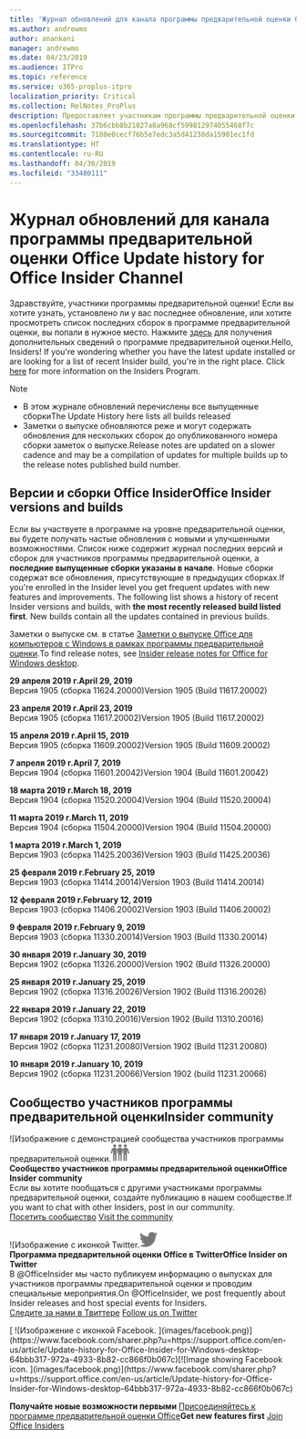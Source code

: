 ```yaml
---
title: 'Журнал обновлений для канала программы предварительной оценки Office '
ms.author: andrewmo
author: anankani
manager: andrewmo
ms.date: 04/23/2019
ms.audience: ITPro
ms.topic: reference
ms.service: o365-proplus-itpro
localization_priority: Critical
ms.collection: RelNotes_ProPlus
description: Предоставляет участникам программы предварительной оценки журнал обновлений для выпусков Monthly Channel для уровня «Предварительная оценка — ранний доступ» для настольных компьютеров с Windows.
ms.openlocfilehash: 37b6cbb8b21027a8a968cf599812974055468f7c
ms.sourcegitcommit: 7180e0cecf76b5e7edc3a5d41238da15901ec1fd
ms.translationtype: HT
ms.contentlocale: ru-RU
ms.lasthandoff: 04/30/2019
ms.locfileid: "33480111"
---
```

# <a name="update-history-for-office-insider-channel"></a><span data-ttu-id="d521f-103">Журнал обновлений для канала программы предварительной оценки Office </span><span class="sxs-lookup"><span data-stu-id="d521f-103">Update history for Office Insider Channel</span></span>

<span data-ttu-id="d521f-p101">Здравствуйте, участники программы предварительной оценки! Если вы хотите узнать, установлено ли у вас последнее обновление, или хотите просмотреть список последних сборок в программе предварительной оценки, вы попали в нужное место. Нажмите [здесь](https://insider.office.com/) для получения дополнительных сведений о программе предварительной оценки.</span><span class="sxs-lookup"><span data-stu-id="d521f-p101">Hello, Insiders! If you're wondering whether you have the latest update installed or are looking for a list of recent Insider build, you're in the right place. Click [here](https://insider.office.com/) for more information on the Insiders Program.</span></span>

> [!NOTE]
> - <span data-ttu-id="d521f-107">В этом журнале обновлений перечислены все выпущенные сборки</span><span class="sxs-lookup"><span data-stu-id="d521f-107">The Update History here lists all builds released</span></span>
> - <span data-ttu-id="d521f-108">Заметки о выпуске обновляются реже и могут содержать обновления для нескольких сборок до опубликованного номера сборки заметок о выпуске.</span><span class="sxs-lookup"><span data-stu-id="d521f-108">Release notes are updated on a slower cadence and may be a compilation of updates for multiple builds up to the release notes published build number.</span></span>



## <a name="office-insider-versions-and-builds"></a><span data-ttu-id="d521f-109">Версии и сборки Office Insider</span><span class="sxs-lookup"><span data-stu-id="d521f-109">Office Insider versions and builds</span></span>

<span data-ttu-id="d521f-p102">Если вы участвуете в программе на уровне предварительной оценки, вы будете получать частые обновления с новыми и улучшенными возможностями. Список ниже содержит журнал последних версий и сборок для участников программы предварительной оценки, а **последние выпущенные сборки указаны в начале**. Новые сборки содержат все обновления, присутствующие в предыдущих сборках.</span><span class="sxs-lookup"><span data-stu-id="d521f-p102">If you're enrolled in the Insider level you get frequent updates with new features and improvements. The following list shows a history of recent Insider versions and builds, with **the most recently released build listed first**. New builds contain all the updates contained in previous builds.</span></span> 

<span data-ttu-id="d521f-113">Заметки о выпуске см. в статье [Заметки о выпуске Office для компьютеров с Windows в рамках программы предварительной оценки](https://docs.microsoft.com/ru-RU/OfficeUpdates/release-notes-office-insider).</span><span class="sxs-lookup"><span data-stu-id="d521f-113">To find release notes, see [Insider release notes for Office for Windows desktop](https://docs.microsoft.com/ru-RU/OfficeUpdates/release-notes-office-insider).</span></span>

[//]: # (НЕ УДАЛЯТЬ)

<span data-ttu-id="d521f-115">**29 апреля 2019 г.**</span><span class="sxs-lookup"><span data-stu-id="d521f-115">**April 29, 2019**</span></span><br/>
<span data-ttu-id="d521f-116">Версия 1905 (сборка 11624.20000)</span><span class="sxs-lookup"><span data-stu-id="d521f-116">Version 1905 (Build 11617.20002)</span></span><br/>

<span data-ttu-id="d521f-117">**23 апреля 2019 г.**</span><span class="sxs-lookup"><span data-stu-id="d521f-117">**April 23, 2019**</span></span><br/> <span data-ttu-id="d521f-118">Версия 1905 (сборка 11617.20002)</span><span class="sxs-lookup"><span data-stu-id="d521f-118">Version 1905 (Build 11617.20002)</span></span><br/>

<span data-ttu-id="d521f-119">**15 апреля 2019 г.**</span><span class="sxs-lookup"><span data-stu-id="d521f-119">**April 15, 2019**</span></span><br/> <span data-ttu-id="d521f-120">Версия 1905 (сборка 11609.20002)</span><span class="sxs-lookup"><span data-stu-id="d521f-120">Version 1905 (Build 11609.20002)</span></span><br/>

<span data-ttu-id="d521f-121">**7 апреля 2019 г.**</span><span class="sxs-lookup"><span data-stu-id="d521f-121">**April 7, 2019**</span></span><br/> <span data-ttu-id="d521f-122">Версия 1904 (сборка 11601.20042)</span><span class="sxs-lookup"><span data-stu-id="d521f-122">Version 1904 (Build 11601.20042)</span></span><br/>

<span data-ttu-id="d521f-123">**18 марта 2019 г.**</span><span class="sxs-lookup"><span data-stu-id="d521f-123">**March 18, 2019**</span></span><br/> <span data-ttu-id="d521f-124">Версия 1904 (сборка 11520.20004)</span><span class="sxs-lookup"><span data-stu-id="d521f-124">Version 1904 (Build 11520.20004)</span></span><br/>

<span data-ttu-id="d521f-125">**11 марта 2019 г.**</span><span class="sxs-lookup"><span data-stu-id="d521f-125">**March 11, 2019**</span></span><br/> <span data-ttu-id="d521f-126">Версия 1904 (сборка 11504.20000)</span><span class="sxs-lookup"><span data-stu-id="d521f-126">Version 1904 (Build 11504.20000)</span></span><br/>

<span data-ttu-id="d521f-127">**1 марта 2019 г.**</span><span class="sxs-lookup"><span data-stu-id="d521f-127">**March 1, 2019**</span></span><br/> <span data-ttu-id="d521f-128">Версия 1903 (сборка 11425.20036)</span><span class="sxs-lookup"><span data-stu-id="d521f-128">Version 1903 (Build 11425.20036)</span></span><br/> 

<span data-ttu-id="d521f-129">**25 февраля 2019 г.**</span><span class="sxs-lookup"><span data-stu-id="d521f-129">**February 25, 2019**</span></span><br/> <span data-ttu-id="d521f-130">Версия 1903 (сборка 11414.20014)</span><span class="sxs-lookup"><span data-stu-id="d521f-130">Version 1903 (Build 11414.20014)</span></span><br/> 

<span data-ttu-id="d521f-131">**12 февраля 2019 г.**</span><span class="sxs-lookup"><span data-stu-id="d521f-131">**February 12, 2019**</span></span><br/> <span data-ttu-id="d521f-132">Версия 1903 (сборка 11406.20002)</span><span class="sxs-lookup"><span data-stu-id="d521f-132">Version 1903 (Build 11406.20002)</span></span><br/> 

<span data-ttu-id="d521f-133">**9 февраля 2019 г.**</span><span class="sxs-lookup"><span data-stu-id="d521f-133">**February 9, 2019**</span></span><br/> <span data-ttu-id="d521f-134">Версия 1903 (сборка 11330.20014)</span><span class="sxs-lookup"><span data-stu-id="d521f-134">Version 1903 (Build 11330.20014)</span></span><br/> 

<span data-ttu-id="d521f-135">**30 января 2019 г.**</span><span class="sxs-lookup"><span data-stu-id="d521f-135">**January 30, 2019**</span></span><br/> <span data-ttu-id="d521f-136">Версия 1902 (сборка 11326.20000)</span><span class="sxs-lookup"><span data-stu-id="d521f-136">Version 1902 (Build 11326.20000)</span></span><br/> 

<span data-ttu-id="d521f-137">**25 января 2019 г.**</span><span class="sxs-lookup"><span data-stu-id="d521f-137">**January 25, 2019**</span></span><br/> <span data-ttu-id="d521f-138">Версия 1902 (сборка 11316.20026)</span><span class="sxs-lookup"><span data-stu-id="d521f-138">Version 1902 (Build 11316.20026)</span></span><br/> 

<span data-ttu-id="d521f-139">**22 января 2019 г.**</span><span class="sxs-lookup"><span data-stu-id="d521f-139">**January 22, 2019**</span></span><br/> <span data-ttu-id="d521f-140">Версия 1902 (сборка 11310.20016)</span><span class="sxs-lookup"><span data-stu-id="d521f-140">Version 1902 (Build 11310.20016)</span></span><br/> 

<span data-ttu-id="d521f-141">**17 января 2019 г.**</span><span class="sxs-lookup"><span data-stu-id="d521f-141">**January 17, 2019**</span></span><br/> <span data-ttu-id="d521f-142">Версия 1902 (сборка 11231.20080)</span><span class="sxs-lookup"><span data-stu-id="d521f-142">Version 1902 (Build 11231.20080)</span></span><br/>

<span data-ttu-id="d521f-143">**10 января 2019 г.**</span><span class="sxs-lookup"><span data-stu-id="d521f-143">**January 10, 2019**</span></span><br/> <span data-ttu-id="d521f-144">Версия 1902 (сборка 11231.20066)</span><span class="sxs-lookup"><span data-stu-id="d521f-144">Version 1902 (build 11231.20066)</span></span><br/> 


## <a name="insider-community"></a><span data-ttu-id="d521f-145">Сообщество участников программы предварительной оценки</span><span class="sxs-lookup"><span data-stu-id="d521f-145">Insider community</span></span>

<span data-ttu-id="d521f-146">![Изображение с демонстрацией сообщества участников программы предварительной оценки.</span><span class="sxs-lookup"><span data-stu-id="d521f-146">![Image showing insider community.</span></span> ](images/insidercommunity.png) <br/>
<span data-ttu-id="d521f-147">**Сообщество участников программы предварительной оценки**</span><span class="sxs-lookup"><span data-stu-id="d521f-147">**Office Insider community**</span></span><br/> <span data-ttu-id="d521f-148">Если вы хотите пообщаться с другими участниками программы предварительной оценки, создайте публикацию в нашем сообществе.</span><span class="sxs-lookup"><span data-stu-id="d521f-148">If you want to chat with other Insiders, post in our community.</span></span><br/><span data-ttu-id="d521f-149"> 
[Посетить сообщество](https://go.microsoft.com/fwlink/?linkid=843493)</span><span class="sxs-lookup"><span data-stu-id="d521f-149"> 
[Visit the community](https://go.microsoft.com/fwlink/?linkid=843493)</span></span><br/> 

<span data-ttu-id="d521f-150">![Изображение с иконкой Twitter.</span><span class="sxs-lookup"><span data-stu-id="d521f-150">![Image showing twitter icon.</span></span> ](images/twitter.png)<br/>
<span data-ttu-id="d521f-151">**Программа предварительной оценки Office в Twitter**</span><span class="sxs-lookup"><span data-stu-id="d521f-151">**Office Insider on Twitter**</span></span><br/> <span data-ttu-id="d521f-152">В @OfficeInsider мы часто публикуем информацию о выпусках для участников программы предварительной оценки и проводим специальные мероприятия.</span><span class="sxs-lookup"><span data-stu-id="d521f-152">On @OfficeInsider, we post frequently about Insider releases and host special events for Insiders.</span></span><br/><span data-ttu-id="d521f-153"> 
[Следите за нами в Твиттере](https://go.microsoft.com/fwlink/?linkid=717717)</span><span class="sxs-lookup"><span data-stu-id="d521f-153"> 
[Follow us on Twitter](https://go.microsoft.com/fwlink/?linkid=717717)</span></span><br/> 

<span data-ttu-id="d521f-154">
  [
  ![Изображение с иконкой Facebook. ](images/facebook.png)](https://www.facebook.com/sharer.php?u=https://support.office.com/en-us/article/Update-history-for-Office-Insider-for-Windows-desktop-64bbb317-972a-4933-8b82-cc866f0b067c)</span><span class="sxs-lookup"><span data-stu-id="d521f-154">[![Image showing Facebook icon. ](images/facebook.png)](https://www.facebook.com/sharer.php?u=https://support.office.com/en-us/article/Update-history-for-Office-Insider-for-Windows-desktop-64bbb317-972a-4933-8b82-cc866f0b067c)</span></span>


<span data-ttu-id="d521f-155">**Получайте новые возможности первыми**
[Присоединяйтесь к программе предварительной оценки Office](https://insider.office.com/)</span><span class="sxs-lookup"><span data-stu-id="d521f-155">**Get new features first**
[Join Office Insiders](https://insider.office.com/)</span></span>